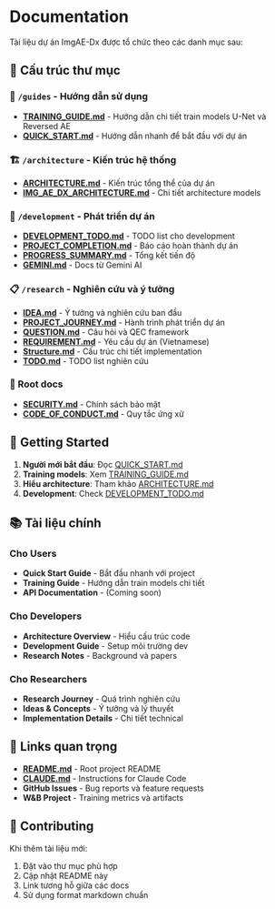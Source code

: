 # Documentation

Tài liệu dự án ImgAE-Dx được tổ chức theo các danh mục sau:

## 📁 Cấu trúc thư mục

### 📖 `/guides` - Hướng dẫn sử dụng
- **[TRAINING_GUIDE.md](guides/TRAINING_GUIDE.md)** - Hướng dẫn chi tiết train models U-Net và Reversed AE
- **[QUICK_START.md](guides/QUICK_START.md)** - Hướng dẫn nhanh để bắt đầu với dự án

### 🏗️ `/architecture` - Kiến trúc hệ thống  
- **[ARCHITECTURE.md](architecture/ARCHITECTURE.md)** - Kiến trúc tổng thể của dự án
- **[IMG_AE_DX_ARCHITECTURE.md](IMG_AE_DX_ARCHITECTURE.md)** - Chi tiết architecture models

### 🔬 `/development` - Phát triển dự án
- **[DEVELOPMENT_TODO.md](development/DEVELOPMENT_TODO.md)** - TODO list cho development
- **[PROJECT_COMPLETION.md](development/PROJECT_COMPLETION.md)** - Báo cáo hoàn thành dự án
- **[PROGRESS_SUMMARY.md](development/PROGRESS_SUMMARY.md)** - Tổng kết tiến độ
- **[GEMINI.md](development/GEMINI.md)** - Docs từ Gemini AI

### 📋 `/research` - Nghiên cứu và ý tưởng
- **[IDEA.md](IDEA.md)** - Ý tưởng và nghiên cứu ban đầu
- **[PROJECT_JOURNEY.md](PROJECT_JOURNEY.md)** - Hành trình phát triển dự án
- **[QUESTION.md](QUESTION.md)** - Câu hỏi và QEC framework
- **[REQUIREMENT.md](REQUIREMENT.md)** - Yêu cầu dự án (Vietnamese)
- **[Structure.md](Structure.md)** - Cấu trúc chi tiết implementation
- **[TODO.md](TODO.md)** - TODO list nghiên cứu

### 📄 Root docs
- **[SECURITY.md](SECURITY.md)** - Chính sách bảo mật
- **[CODE_OF_CONDUCT.md](CODE_OF_CONDUCT.md)** - Quy tắc ứng xử

## 🚀 Getting Started

1. **Người mới bắt đầu**: Đọc [QUICK_START.md](guides/QUICK_START.md)
2. **Training models**: Xem [TRAINING_GUIDE.md](guides/TRAINING_GUIDE.md)
3. **Hiểu architecture**: Tham khảo [ARCHITECTURE.md](architecture/ARCHITECTURE.md)
4. **Development**: Check [DEVELOPMENT_TODO.md](development/DEVELOPMENT_TODO.md)

## 📚 Tài liệu chính

### Cho Users
- **Quick Start Guide** - Bắt đầu nhanh với project
- **Training Guide** - Hướng dẫn train models chi tiết
- **API Documentation** - (Coming soon)

### Cho Developers  
- **Architecture Overview** - Hiểu cấu trúc code
- **Development Guide** - Setup môi trường dev
- **Research Notes** - Background và papers

### Cho Researchers
- **Research Journey** - Quá trình nghiên cứu
- **Ideas & Concepts** - Ý tưởng và lý thuyết
- **Implementation Details** - Chi tiết technical

## 🔗 Links quan trọng

- **[README.md](../README.md)** - Root project README
- **[CLAUDE.md](../CLAUDE.md)** - Instructions for Claude Code
- **GitHub Issues** - Bug reports và feature requests
- **W&B Project** - Training metrics và artifacts

## 📝 Contributing

Khi thêm tài liệu mới:
1. Đặt vào thư mục phù hợp
2. Cập nhật README này
3. Link tương hỗ giữa các docs
4. Sử dụng format markdown chuẩn